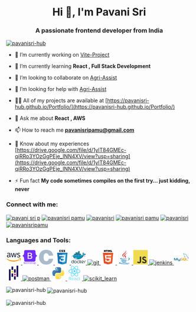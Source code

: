 <h1 align="center">Hi 👋, I'm Pavani Sri</h1>
<h3 align="center">A passionate frontend developer from India</h3>

<p align="left"> <a href="https://github.com/ryo-ma/github-profile-trophy"><img src="https://github-profile-trophy.vercel.app/?username=pavanisri-hub" alt="pavanisri-hub" /></a> </p>

- 🔭 I’m currently working on [Vite-Project](https://github.com/pavanisri-hub/Vite-Project)

- 🌱 I’m currently learning **React , Full Stack Development**

- 👯 I’m looking to collaborate on [Agri-Assist](https://pavanisri-hub.github.io/AgriAssist/)

- 🤝 I’m looking for help with [Agri-Assist](https://pavanisri-hub.github.io/AgriAssist/)

- 👨‍💻 All of my projects are available at [https://pavanisri-hub.github.io/Portfolio/](https://pavanisri-hub.github.io/Portfolio/)

- 💬 Ask me about **React , AWS**

- 📫 How to reach me **pavanisripamu@gmail.com**

- 📄 Know about my experiences [https://drive.google.com/file/d/1ylT84GMEc-qiRRo3YOzGgPEje_INN4XV/view?usp=sharing](https://drive.google.com/file/d/1ylT84GMEc-qiRRo3YOzGgPEje_INN4XV/view?usp=sharing)

- ⚡ Fun fact **My code sometimes compiles on the first try… just kidding, never**

<h3 align="left">Connect with me:</h3>
<p align="left">
<a href="https://linkedin.com/in/pavani sri p" target="blank"><img align="center" src="https://raw.githubusercontent.com/rahuldkjain/github-profile-readme-generator/master/src/images/icons/Social/linked-in-alt.svg" alt="pavani sri p" height="30" width="40" /></a>
<a href="https://kaggle.com/pavanisri pamu" target="blank"><img align="center" src="https://raw.githubusercontent.com/rahuldkjain/github-profile-readme-generator/master/src/images/icons/Social/kaggle.svg" alt="pavanisri pamu" height="30" width="40" /></a>
<a href="https://www.codechef.com/users/pavanisri" target="blank"><img align="center" src="https://cdn.jsdelivr.net/npm/simple-icons@3.1.0/icons/codechef.svg" alt="pavanisri" height="30" width="40" /></a>
<a href="https://www.hackerrank.com/pavanisri pamu" target="blank"><img align="center" src="https://raw.githubusercontent.com/rahuldkjain/github-profile-readme-generator/master/src/images/icons/Social/hackerrank.svg" alt="pavanisri pamu" height="30" width="40" /></a>
<a href="https://codeforces.com/profile/pavanisri" target="blank"><img align="center" src="https://raw.githubusercontent.com/rahuldkjain/github-profile-readme-generator/master/src/images/icons/Social/codeforces.svg" alt="pavanisri" height="30" width="40" /></a>
<a href="https://www.leetcode.com/pavanisripamu" target="blank"><img align="center" src="https://raw.githubusercontent.com/rahuldkjain/github-profile-readme-generator/master/src/images/icons/Social/leet-code.svg" alt="pavanisripamu" height="30" width="40" /></a>
</p>

<h3 align="left">Languages and Tools:</h3>
<p align="left"> <a href="https://aws.amazon.com" target="_blank" rel="noreferrer"> <img src="https://raw.githubusercontent.com/devicons/devicon/master/icons/amazonwebservices/amazonwebservices-original-wordmark.svg" alt="aws" width="40" height="40"/> </a> <a href="https://getbootstrap.com" target="_blank" rel="noreferrer"> <img src="https://raw.githubusercontent.com/devicons/devicon/master/icons/bootstrap/bootstrap-plain-wordmark.svg" alt="bootstrap" width="40" height="40"/> </a> <a href="https://www.cprogramming.com/" target="_blank" rel="noreferrer"> <img src="https://raw.githubusercontent.com/devicons/devicon/master/icons/c/c-original.svg" alt="c" width="40" height="40"/> </a> <a href="https://www.w3schools.com/css/" target="_blank" rel="noreferrer"> <img src="https://raw.githubusercontent.com/devicons/devicon/master/icons/css3/css3-original-wordmark.svg" alt="css3" width="40" height="40"/> </a> <a href="https://www.docker.com/" target="_blank" rel="noreferrer"> <img src="https://raw.githubusercontent.com/devicons/devicon/master/icons/docker/docker-original-wordmark.svg" alt="docker" width="40" height="40"/> </a> <a href="https://git-scm.com/" target="_blank" rel="noreferrer"> <img src="https://www.vectorlogo.zone/logos/git-scm/git-scm-icon.svg" alt="git" width="40" height="40"/> </a> <a href="https://www.w3.org/html/" target="_blank" rel="noreferrer"> <img src="https://raw.githubusercontent.com/devicons/devicon/master/icons/html5/html5-original-wordmark.svg" alt="html5" width="40" height="40"/> </a> <a href="https://www.java.com" target="_blank" rel="noreferrer"> <img src="https://raw.githubusercontent.com/devicons/devicon/master/icons/java/java-original.svg" alt="java" width="40" height="40"/> </a> <a href="https://developer.mozilla.org/en-US/docs/Web/JavaScript" target="_blank" rel="noreferrer"> <img src="https://raw.githubusercontent.com/devicons/devicon/master/icons/javascript/javascript-original.svg" alt="javascript" width="40" height="40"/> </a> <a href="https://www.jenkins.io" target="_blank" rel="noreferrer"> <img src="https://www.vectorlogo.zone/logos/jenkins/jenkins-icon.svg" alt="jenkins" width="40" height="40"/> </a> <a href="https://www.mysql.com/" target="_blank" rel="noreferrer"> <img src="https://raw.githubusercontent.com/devicons/devicon/master/icons/mysql/mysql-original-wordmark.svg" alt="mysql" width="40" height="40"/> </a> <a href="https://pandas.pydata.org/" target="_blank" rel="noreferrer"> <img src="https://raw.githubusercontent.com/devicons/devicon/2ae2a900d2f041da66e950e4d48052658d850630/icons/pandas/pandas-original.svg" alt="pandas" width="40" height="40"/> </a> <a href="https://postman.com" target="_blank" rel="noreferrer"> <img src="https://www.vectorlogo.zone/logos/getpostman/getpostman-icon.svg" alt="postman" width="40" height="40"/> </a> <a href="https://www.python.org" target="_blank" rel="noreferrer"> <img src="https://raw.githubusercontent.com/devicons/devicon/master/icons/python/python-original.svg" alt="python" width="40" height="40"/> </a> <a href="https://reactjs.org/" target="_blank" rel="noreferrer"> <img src="https://raw.githubusercontent.com/devicons/devicon/master/icons/react/react-original-wordmark.svg" alt="react" width="40" height="40"/> </a> <a href="https://scikit-learn.org/" target="_blank" rel="noreferrer"> <img src="https://upload.wikimedia.org/wikipedia/commons/0/05/Scikit_learn_logo_small.svg" alt="scikit_learn" width="40" height="40"/> </a> </p>

<p><img align="left" src="https://github-readme-stats.vercel.app/api/top-langs?username=pavanisri-hub&show_icons=true&locale=en&layout=compact" alt="pavanisri-hub" /></p>

<p>&nbsp;<img align="center" src="https://github-readme-stats.vercel.app/api?username=pavanisri-hub&show_icons=true&locale=en" alt="pavanisri-hub" /></p>

<p><img align="center" src="https://github-readme-streak-stats.herokuapp.com/?user=pavanisri-hub&" alt="pavanisri-hub" /></p>
